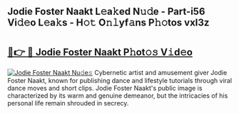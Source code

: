 ## Jodie Foster Naakt L𝚎a𝚔ed N𝚞𝚍e - Part-i56 Vi𝚍𝚎o L𝚎a𝚔s - H𝚘𝚝 O𝚗𝚕yf𝚊ns P𝚑𝚘tos vxI3z

# <h2><a href="http://kf22f1u.oniu.top/?m=Jodie+Foster+Naakt">🔗👉 🔴 Jodie Foster Naakt P𝚑ot𝚘𝚜 V𝚒d𝚎o</a></h2>

[![Jodie Foster Naakt Nu𝚍e𝚜](https://i.imgur.com/0qMVB7G.gif)](http://kf22f1u.oniu.top/?m=Jodie+Foster+Naakt)
Cybernetic artist and amusement giver Jodie Foster Naakt, known for publishing dance and lifestyle tutorials through viral dance moves and short clips. Jodie Foster Naakt's public image is characterized by its warm and genuine demeanor, but the intricacies of his personal life remain shrouded in secrecy.  
